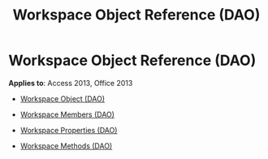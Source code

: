 ﻿---
title: Workspace Object Reference (DAO)
TOCTitle: Workspace Object
ms:assetid: 25abb11e-6045-4c74-b59e-127e4011b21a
ms:mtpsurl: https://msdn.microsoft.com/library/Dn124071(v=office.15)
ms:contentKeyID: 52071708
ms.date: 09/18/2015
mtps_version: v=office.15
---

# Workspace Object Reference (DAO)


**Applies to**: Access 2013, Office 2013



  - [Workspace Object (DAO)](workspace-object-dao.md)

  - [Workspace Members (DAO)](workspace-members-dao.md)

  - [Workspace Properties (DAO)](workspace-properties-dao.md)

  - [Workspace Methods (DAO)](workspace-methods-dao.md)

